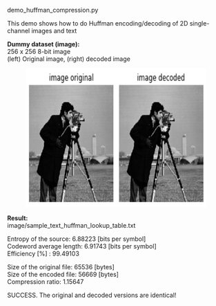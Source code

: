 demo_huffman_compression.py <br/>

This demo shows how to do Huffman encoding/decoding of 2D single-channel images and text <br/>

**Dummy dataset (image):**<br/>
256 x 256 8-bit image <br/>
(left) Original image, (right) decoded image <br/>
<p align="center">
  <img src="image/images_original_and_decoded.png" width="420" height="320"/>
</p>

**Result:** <br/>
image/sample_text_huffman_lookup_table.txt <br/>

Entropy of the source:  6.88223 [bits per symbol] <br/>
Codeword average length:  6.91743 [bits per symbol] <br/>
Efficiency [%] :  99.49103 <br/>

Size of the original file: 65536 [bytes] <br/>
Size of the encoded file: 56669 [bytes] <br/>
Compression ratio:  1.15647 <br/>

SUCCESS. The original and decoded versions are identical! <br/>
